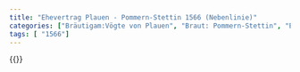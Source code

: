 ```yaml
---
title: "Ehevertrag Plauen - Pommern-Stettin 1566 (Nebenlinie)"
categories: ["Bräutigam:Vögte von Plauen", "Braut: Pommern-Stettin", "Eheschließung vollzogen?:Ja", "verschiedenkonfessionelle Ehe?:Nein", "Dynastie Bräutigam:Vögte von Plauen", "Akteur Bräutigam:Vögte von Plauen", "Akteur Braut:Greifen", "Textbezug?:nein", "Ständisch?:nein", "Ratifikation?:nein", "Sonstiges?:nein", "Bräutigam:Vögte von Plauen", "Braut: Pommern-Stettin"]
tags: [ "1566"]
---
```

<!--more-->
{{<v162>}}